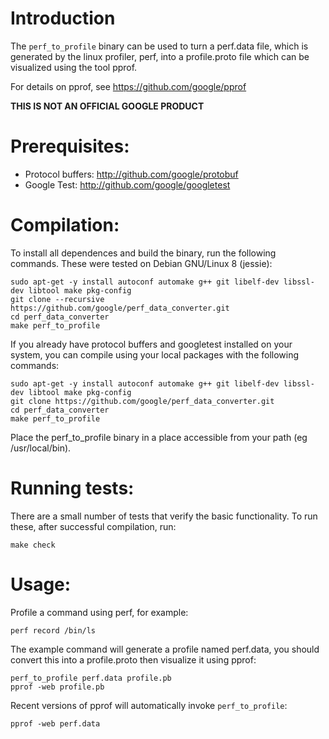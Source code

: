 # Introduction

The `perf_to_profile` binary can be used to turn a perf.data file, which is
generated by the linux profiler, perf, into a profile.proto file which can be
visualized using the tool pprof.

For details on pprof, see https://github.com/google/pprof

**THIS IS NOT AN OFFICIAL GOOGLE PRODUCT**


# Prerequisites:
- Protocol buffers: http://github.com/google/protobuf
- Google Test: http://github.com/google/googletest

# Compilation:
To install all dependences and build the binary, run the following commands.
These were tested on Debian GNU/Linux 8 (jessie):
```
sudo apt-get -y install autoconf automake g++ git libelf-dev libssl-dev libtool make pkg-config
git clone --recursive https://github.com/google/perf_data_converter.git
cd perf_data_converter
make perf_to_profile
```

If you already have protocol buffers and googletest installed on your system,
you can compile using your local packages with the following commands:
```
sudo apt-get -y install autoconf automake g++ git libelf-dev libssl-dev libtool make pkg-config
git clone https://github.com/google/perf_data_converter.git
cd perf_data_converter
make perf_to_profile
```

Place the perf_to_profile binary in a place accessible from your path (eg /usr/local/bin).

# Running tests:
There are a small number of tests that verify the basic functionality.
To run these, after successful compilation, run:
```
make check
```

# Usage:
Profile a command using perf, for example:
```
perf record /bin/ls
```

The example command will generate a profile named perf.data, you
should convert this into a profile.proto then visualize it using
pprof:

```
perf_to_profile perf.data profile.pb
pprof -web profile.pb
```

Recent versions of pprof will automatically invoke `perf_to_profile`:
```
pprof -web perf.data
```
